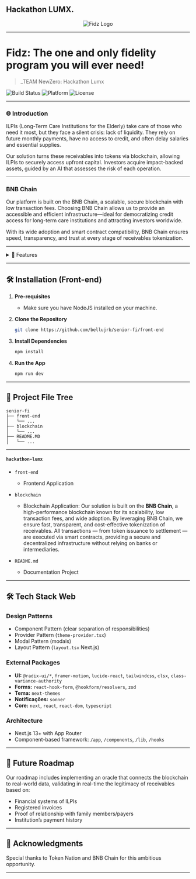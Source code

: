 ## Hackathon LUMX.

<div align="center">
    <img src="https://cdn.discordapp.com/attachments/1235359156743962746/1236793323981766748/image.png?ex=66394d0a&is=6637fb8a&hm=bd689fa974be629f66201fdd3f4053c428fe51e79c8dad7e5bbb219591a0d2ae&" alt="Fidz Logo">
</div>

---

# Fidz: The one and only fidelity program you will ever need!  

> _TEAM NewZero: Hackathon Lumx

![Build Status](https://img.shields.io/badge/Build-Passing-brightgreen)
![Platform](https://img.shields.io/badge/Platform-Mobile-blue)
![License](https://img.shields.io/badge/License-MIT-green)

---

### 🌐 Introduction

ILPIs (Long-Term Care Institutions for the Elderly) take care of those who need it most, but they face a silent crisis: lack of liquidity. They rely on future monthly payments, have no access to credit, and often delay salaries and essential supplies.

Our solution turns these receivables into tokens via blockchain, allowing ILPIs to securely access upfront capital. Investors acquire impact-backed assets, guided by an AI that assesses the risk of each operation.

---

### BNB Chain

Our platform is built on the BNB Chain, a scalable, secure blockchain with low transaction fees. Choosing BNB Chain allows us to provide an accessible and efficient infrastructure—ideal for democratizing credit access for long-term care institutions and attracting investors worldwide.

With its wide adoption and smart contract compatibility, BNB Chain ensures speed, transparency, and trust at every stage of receivables tokenization.

--- 

<details>
<summary>🌟 Features</summary>

### 🔹 Receivables Tokenization  
Long-term care institutions (ILPIs) register their future receivables on the platform, which are converted into tradable tokens on the blockchain.

### 🔹 Investment Marketplace  
Investors access a curated marketplace of receivable-backed tokens, evaluating opportunities based on risk and expected returns.

### 🔹 AI-Powered Risk Scoring  
A proprietary AI model analyzes each receivable and assigns a risk score (low, medium, or high), based on factors such as the ILPI’s history, guarantees, and payment terms.

### 🔹 Generative AI Interpretation  
After the score is calculated, a second AI layer generates clear, human-readable explanations of each token's strengths and risks to guide investor decisions.

### 🔹 Powered by BNB Chain  
All operations are transparently, immutably, and automatically recorded via smart contracts on the BNB Chain, ensuring trust and scalability.

</details>

---

## 🛠 Installation (Front-end)

1. **Pre-requisites**
    - Make sure you have NodeJS installed on your machine.

2. **Clone the Repository**

    ```bash
    git clone https://github.com/bellujrb/senior-fi/front-end
    ```

3. **Install Dependencies**

    ```bash
    npm install
    ```

4. **Run the App**

    ```bash
    npm run dev
    ```

---

## 📂 Project File Tree
    
```
senior-fi
├── front-end
│   └── ...
├── blockchain
│   └── ...
├── README.MD
│   └── ...
```
---

#### `hackathon-lumx`

- `front-end`
    - Frontend Application
- `blockchain`
    - Blockchain Application: Our solution is built on the **BNB Chain**, a high-performance blockchain known for its scalability, low transaction fees, and wide adoption. By leveraging BNB Chain, we ensure fast, transparent, and cost-effective tokenization of receivables. All transactions — from token issuance to settlement — are executed via smart contracts, providing a secure and decentralized infrastructure without relying on banks or intermediaries.

- `README.md`
    - Documentation Project

---

## 🛠 Tech Stack Web

### Design Patterns
- Component Pattern (clear separation of responsibilities)  
- Provider Pattern (`theme-provider.tsx`)  
- Modal Pattern (modais)  
- Layout Pattern (`layout.tsx` Next.js)  

### External Packages 
- **UI:** `@radix-ui/*`, `framer-motion`, `lucide-react`, `tailwindcss`, `clsx`, `class-variance-authority`  
- **Forms:** `react-hook-form`, `@hookform/resolvers`, `zod`  
- **Tema:** `next-themes`  
- **Notificações:** `sonner`  
- **Core:** `next`, `react`, `react-dom`, `typescript`

### Architecture 
- Next.js 13+ with App Router  
- Component-based framework: `/app`, `/components`, `/lib`, `/hooks`  

---

## 🌈 Future Roadmap

Our roadmap includes implementing an oracle that connects the blockchain to real-world data, validating in real-time the legitimacy of receivables based on:

- Financial systems of ILPIs  
- Registered invoices  
- Proof of relationship with family members/payers  
- Institution’s payment history  

---

## 🙏 Acknowledgments

Special thanks to Token Nation and BNB Chain for this ambitious opportunity.

---
